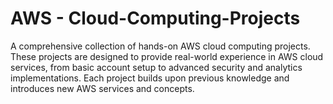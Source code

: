 # AWS - Cloud-Computing-Projects
A comprehensive collection of hands-on AWS cloud computing projects. These projects are designed to provide real-world experience in AWS cloud services, from basic account setup to advanced security and analytics implementations. Each project builds upon previous knowledge and introduces new AWS services and concepts.
